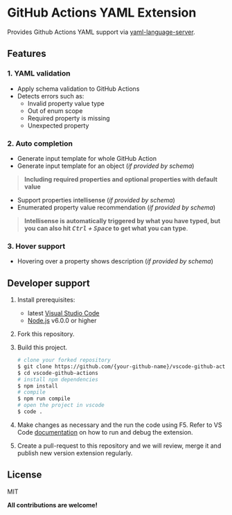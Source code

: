 # GitHub Actions YAML Extension

Provides Github Actions YAML support via [yaml-language-server](https://github.com/redhat-developer/yaml-language-server).

## Features

### 1. YAML validation

- Apply schema validation to GitHub Actions
- Detects errors such as:
  - Invalid property value type
  - Out of enum scope
  - Required property is missing
  - Unexpected property

### 2. Auto completion

- Generate input template for whole GitHub Action
- Generate input template for an object (_if provided by schema_)

> **Including required properties and optional properties with default value**

- Support properties intellisense (_if provided by schema_)
- Enumerated property value recommendation (_if provided by schema_)

> **Intellisense is automatically triggered by what you have typed, but you can also hit _<kbd>Ctrl</kbd> + <kbd>Space</kbd>_ to get what you can type**.

### 3. Hover support

- Hovering over a property shows description (_if provided by schema_)

## Developer support

1. Install prerequisites:
   - latest [Visual Studio Code](https://code.visualstudio.com/)
   - [Node.js](https://nodejs.org/) v6.0.0 or higher
2. Fork this repository.
3. Build this project.

   ```bash
   # clone your forked repository
   $ git clone https://github.com/{your-github-name}/vscode-github-actions
   $ cd vscode-github-actions
   # install npm dependencies
   $ npm install
   # compile
   $ npm run compile
   # open the project in vscode
   $ code .
   ```

4. Make changes as necessary and the run the code using F5.
   Refer to VS Code [documentation](https://code.visualstudio.com/docs/extensions/debugging-extensions) on how to run and debug the extension.
5. Create a pull-request to this repository and we will review, merge it and publish new version extension regularly.

## License

MIT

**All contributions are welcome!**
